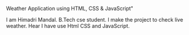  Weather Application using HTML, CSS & JavaScript"

I am Himadri Mandal. B.Tech cse student. I make the project to check live weather. Hear I have use Html CSS and JavaScript.

